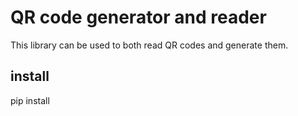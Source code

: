 
# QR code generator and reader
This library can be used to both read QR codes and generate them.

## install
pip install 


